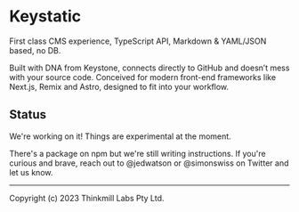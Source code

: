 # Keystatic

First class CMS experience, TypeScript API, Markdown & YAML/JSON based, no DB.

Built with DNA from Keystone, connects directly to GitHub and doesn’t mess with your source code. Conceived for modern front-end frameworks like Next.js, Remix and Astro, designed to fit into your workflow.

## Status

We're working on it! Things are experimental at the moment.

There's a package on npm but we're still writing instructions. If you're curious and brave, reach out to @jedwatson or @simonswiss on Twitter and let us know.

---

Copyright (c) 2023 Thinkmill Labs Pty Ltd.
